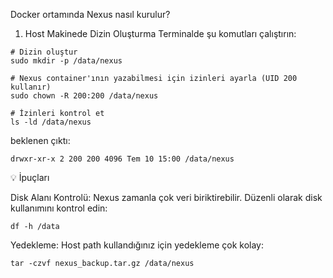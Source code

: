 Docker ortamında Nexus nasıl kurulur?

1. Host Makinede Dizin Oluşturma
Terminalde şu komutları çalıştırın:

```
# Dizin oluştur
sudo mkdir -p /data/nexus

# Nexus container'ının yazabilmesi için izinleri ayarla (UID 200 kullanır)
sudo chown -R 200:200 /data/nexus

# İzinleri kontrol et
ls -ld /data/nexus
```
beklenen çıktı:
```
drwxr-xr-x 2 200 200 4096 Tem 10 15:00 /data/nexus
```
💡 İpuçları

Disk Alanı Kontrolü:
Nexus zamanla çok veri biriktirebilir. Düzenli olarak disk kullanımını kontrol edin:
```
df -h /data
```
Yedekleme:
Host path kullandığınız için yedekleme çok kolay:
```
tar -czvf nexus_backup.tar.gz /data/nexus
```




